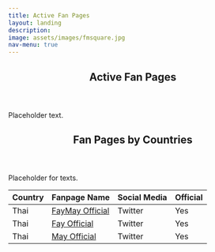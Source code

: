 ```yaml
---
title: Active Fan Pages
layout: landing
description: 
image: assets/images/fmsquare.jpg
nav-menu: true
---
```

<!-- Main -->
<div id="main">

<!-- One -->
<section id="one">
	<div class="inner">
		<header class="major">
			<h2>Active Fan Pages</h2>
		</header>
		<p>Placeholder text.</p>
	</div>
</section>
<!-- Three -->
	<section id="three">
		<div class="inner">
			<header class="major">
				<h2>Fan Pages by Countries</h2>
			</header>
			<p>Placeholder for texts.</p>
			<div class="table-wrapper">
				<table>
					<thead>
						<tr>
							<th>Country</th>
							<th>Fanpage Name</th>
							<th>Social Media</th>
							<th>Official</th>
						</tr>
					</thead>
					<tbody>
						<tr>
							<td>Thai</td>
							<td><a href="https://x.com/FayMayOfficial">FayMay Official</a></td>
							<td>Twitter</td>
							<td>Yes</td>
						</tr>
						<tr>
							<td>Thai</td>
							<td><a href="https://x.com/FayOfficial_TH">Fay Official</a></td>
							<td>Twitter</td>
							<td>Yes</td>
						</tr>
						<tr>
							<td>Thai</td>
							<td><a href="https://x.com/MayOfficial_TH">May Official</a></td>
							<td>Twitter</td>
							<td>Yes</td>
						</tr>
					</tbody>
				</table>
			</div>
		</div>
	</section>
</div>
